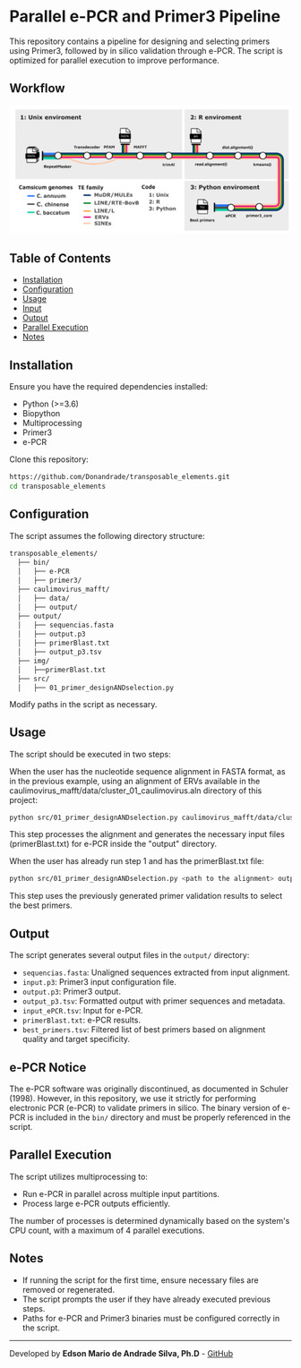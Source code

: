 # Parallel e-PCR and Primer3 Pipeline

This repository contains a pipeline for designing and selecting primers using Primer3, followed by in silico validation through e-PCR. The script is optimized for parallel execution to improve performance.

## Workflow

![Pipeline Workflow](img/fluxogram.png)

## Table of Contents
- [Installation](#installation)
- [Configuration](#configuration)
- [Usage](#usage)
- [Input](#input)
- [Output](#output)
- [Parallel Execution](#parallel-execution)
- [Notes](#notes)

## Installation
Ensure you have the required dependencies installed:

- Python (>=3.6)
- Biopython
- Multiprocessing
- Primer3
- e-PCR

Clone this repository:

```sh
https://github.com/Donandrade/transposable_elements.git
cd transposable_elements
```

## Configuration
The script assumes the following directory structure:
```plaintext
transposable_elements/
  ├── bin/
  │   ├── e-PCR
  │   ├── primer3/
  ├── caulimovirus_mafft/
  │   ├── data/
  │   ├── output/
  ├── output/
  │   ├── sequencias.fasta
  │   ├── output.p3
  │   ├── primerBlast.txt
  │   ├── output_p3.tsv
  ├── img/
  │   ├──primerBlast.txt
  ├── src/
  │   ├── 01_primer_designANDselection.py
```
Modify paths in the script as necessary.

## Usage

The script should be executed in two steps:

When the user has the nucleotide sequence alignment in FASTA format, as in the previous example, using an alignment of ERVs available in the caulimovirus_mafft/data/cluster_01_caulimovirus.aln directory of this project:

```sh
python src/01_primer_designANDselection.py caulimovirus_mafft/data/cluster_01_caulimovirus.aln
```

This step processes the alignment and generates the necessary input files (primerBlast.txt) for e-PCR inside the "output" directory.

When the user has already run step 1 and has the primerBlast.txt file:

```sh
python src/01_primer_designANDselection.py <path to the alignment> output/primerBlast.txt
```

This step uses the previously generated primer validation results to select the best primers.

## Output
The script generates several output files in the `output/` directory:
- `sequencias.fasta`: Unaligned sequences extracted from input alignment.
- `input.p3`: Primer3 input configuration file.
- `output.p3`: Primer3 output.
- `output_p3.tsv`: Formatted output with primer sequences and metadata.
- `input_ePCR.tsv`: Input for e-PCR.
- `primerBlast.txt`: e-PCR results.
- `best_primers.tsv`: Filtered list of best primers based on alignment quality and target specificity.

## e-PCR Notice

The e-PCR software was originally discontinued, as documented in Schuler (1998). However, in this repository, we use it strictly for performing electronic PCR (e-PCR) to validate primers in silico. The binary version of e-PCR is included in the `bin/` directory and must be properly referenced in the script.

## Parallel Execution
The script utilizes multiprocessing to:
- Run e-PCR in parallel across multiple input partitions.
- Process large e-PCR outputs efficiently.

The number of processes is determined dynamically based on the system's CPU count, with a maximum of 4 parallel executions.

## Notes
- If running the script for the first time, ensure necessary files are removed or regenerated.
- The script prompts the user if they have already executed previous steps.
- Paths for e-PCR and Primer3 binaries must be configured correctly in the script.

---
Developed by **Edson Mario de Andrade Silva, Ph.D** - [GitHub](https://github.com/Donandrade)


